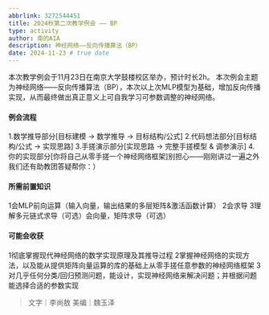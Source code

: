 ```yaml
---
abbrlink: 3272544451
title: 2024秋第二次教学例会 —— BP
type: activity
author: 南的AIA
description: 神经网络——反向传播算法（BP）
date: 2024-11-23 # true date
---
```



本次教学例会于11月23日在南京大学鼓楼校区举办，预计时长2h。
本次例会主题为神经网络——反向传播算法（BP），本次以上次MLP模型为基础，增加反向传播实现，从而最终做出真正意义上可自我学习可参数调整的神经网络。

#### 例会流程
1.数学推导部分[目标建模 -> 数学推导 -> 目标结构/公式]
2.代码想法部分[目标结构/公式 -> 实现思路]
3.手搓演示部分[实现思路 -> 完整手搓模型 & 调参演示]
4.你的实现部分[你将自己从零手搓一个神经网络框架]别担心——刚刚讲过一遍之外我们还有助教团答疑帮你：）

#### 所需前置知识
1会MLP前向运算（输入向量，输出结果的多层矩阵&激活函数计算）
2会求导
3理解多元链式求导（可选）会向量，矩阵求导（可选）

#### 可能会收获
1彻底掌握现代神经网络的数学实现原理及其推导过程
2掌握神经网络的实现方法，以及能从提供矩阵向量运算的库的基础上从零手搓任意参数的神经网络框架
3对几乎任何分类/回归预测问题，能设计，实现神经网络来解决问题；并根据问题能选择合适的参数实现


> 文字｜李尚敖
美编｜魏玉泽